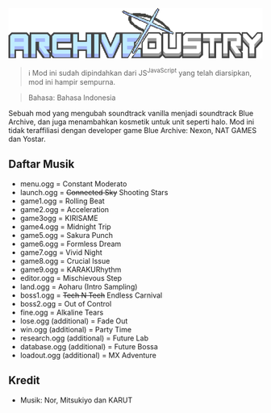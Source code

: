 
![Archivedustry logo](/assets/sprites-override/ui/logo.png)

> ℹ️ Mod ini sudah dipindahkan dari JS<sup>JavaScript</sup> yang telah diarsipkan, mod ini hampir sempurna.

> Bahasa: Bahasa Indonesia

Sebuah mod yang mengubah soundtrack vanilla menjadi soundtrack Blue Archive, dan juga menambahkan kosmetik untuk unit seperti halo. Mod ini tidak teraffiliasi dengan developer game Blue Archive:  Nexon, NAT GAMES dan Yostar.

## Daftar Musik
  - menu.ogg = Constant Moderato
  - launch.ogg = ~~Connected Sky~~ Shooting Stars
  - game1.ogg = Rolling Beat
  - game2.ogg = Acceleration
  - game3ogg = KIRISAME
  - game4.ogg = Midnight Trip
  - game5.ogg = Sakura Punch
  - game6.ogg = Formless Dream
  - game7.ogg = Vivid Night
  - game8.ogg = Crucial Issue
  - game9.ogg = KARAKURhythm
  - editor.ogg = Mischievous Step
  - land.ogg = Aoharu (Intro Sampling)
  - boss1.ogg = ~~Tech N Tech~~ Endless Carnival
  - boss2.ogg = Out of Control
  - fine.ogg = Alkaline Tears
  - lose.ogg (additional) = Fade Out
  - win.ogg (additional) = Party Time
  - research.ogg (additional) = Future Lab
  - database.ogg (additional) = Future Bossa
  - loadout.ogg (additional) = MX Adventure

## Kredit
- Musik: Nor, Mitsukiyo dan KARUT
